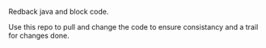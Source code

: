 Redback java and block code.

Use this repo to pull and change the code to ensure consistancy and a trail for changes done.
